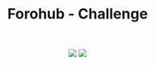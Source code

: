 <h1 align="center">
    Forohub - Challenge
    <br />
    <br />
    <img src="">
</h1>
<p align="center">
  <img src="https://img.shields.io/badge/STATUS-In Process-red">
  <img src="https://img.shields.io/badge/CODE-v1.0.0-blue">
</p>


